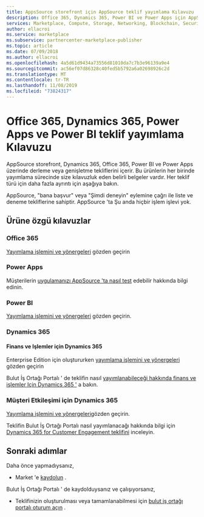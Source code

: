 ```yaml
---
title: AppsSource storefront için AppSource teklif yayımlama Kılavuzu | Azure Marketi
description: Office 365, Dynamics 365, Power BI ve Power Apps için AppSource storefront 'a uygulama yayımlamaya yönelik adım adım kılavuz ve yayımlama denetim listeleri
services: Marketplace, Compute, Storage, Networking, Blockchain, Security, SaaS
author: ellacroi
ms.service: marketplace
ms.subservice: partnercenter-marketplace-publisher
ms.topic: article
ms.date: 07/09/2018
ms.author: ellacroi
ms.openlocfilehash: 4a5d61d9434a73556d81010da7c7b3e96139a9e4
ms.sourcegitcommit: ac56ef07d86328c40fed5b5792a6a02698926c2d
ms.translationtype: MT
ms.contentlocale: tr-TR
ms.lasthandoff: 11/08/2019
ms.locfileid: "73824317"
---
```

# <a name="office-365-dynamics-365-power-apps-and-power-bi-offer-publishing-guide"></a>Office 365, Dynamics 365, Power Apps ve Power BI teklif yayımlama Kılavuzu

AppSource storefront, Dynamics 365, Office 365, Power BI ve Power Apps üzerinde derleme veya genişletme tekliflerini içerir. Bu ürünlerin her birinde yayımlama sürecinde size kılavuzluk eden belirli belgeler vardır. Her teklif türü için daha fazla ayrıntı için aşağıya bakın. 

AppSource, "bana başvur" veya "Şimdi deneyin" eylemine çağrı ile liste ve deneme tekliflerine sahiptir. AppSource 'ta Şu anda hiçbir işlem işlevi yok.

## <a name="product-specific-guides"></a>Ürüne özgü kılavuzlar

### <a name="office-365"></a>Office 365

[Yayımlama işlemini ve yönergeleri](https://docs.microsoft.com/office/dev/store/submit-to-the-office-store) gözden geçirin

### <a name="power-apps"></a>Power Apps

Müşterilerin [uygulamanızı AppSource 'ta nasıl test](https://powerapps.microsoft.com/blog/appsource-test-drive/) edebilir hakkında bilgi edinin.

### <a name="power-bi"></a>Power BI

[Yayımlama işlemini ve yönergeleri](https://docs.microsoft.com/power-bi/developer/office-store) gözden geçirin.

### <a name="dynamics-365"></a>Dynamics 365

#### <a name="dynamics-365-for-finance-and-operations"></a>Finans ve Işlemler için Dynamics 365
Enterprise Edition için oluştururken [yayımlama işlemini ve yönergeleri](https://docs.microsoft.com/dynamics365/unified-operations/dev-itpro/lcs-solutions/lcs-solutions-app-source) gözden geçirin

Bulut İş Ortağı Portalı ' de teklifin nasıl [yayımlanabileceği hakkında finans ve işlemler Için Dynamics 365 '](https://docs.microsoft.com/azure/marketplace/cloud-partner-portal-orig/cpp-dynamics-365-operations-offer) a bakın.

### <a name="dynamics-365-for-customer-engagement"></a>Müşteri Etkileşimi için Dynamics 365
[Yayımlama işlemini ve yönergeleri](https://docs.microsoft.com/dynamics365/customer-engagement/developer/publish-app-appsource)gözden geçirin.

Teklifin Bulut İş Ortağı Portalı nasıl yayımlanacağı hakkında bilgi için [Dynamics 365 for Customer Engagement teklifini](https://docs.microsoft.com/azure/marketplace/cloud-partner-portal-orig/cpp-customer-engagement-offer) inceleyin.

## <a name="next-steps"></a>Sonraki adımlar

Daha önce yapmadıysanız, 

- Market 'e [kaydolun](https://azuremarketplace.microsoft.com/sell) .

Bulut İş Ortağı Portalı ' de kaydolduysanız ve çalışıyorsanız, 

- Teklifinizin oluşturulması veya tamamlanabilmesi için [bulut iş ortağı portalı oturum açın](https://cloudpartner.azure.com) .
